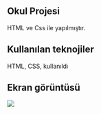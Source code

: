 <h2>Okul Projesi</h2>

HTML ve Css ile  yapılmıştır.

<h2>Kullanılan teknojiler</h2>

HTML, CSS, kullanıldı

<h2>Ekran görüntüsü</h2>

![](aaa.gif)

